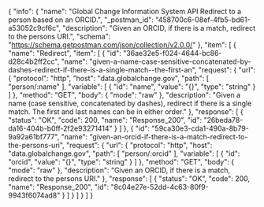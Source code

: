 {
  "info": {
    "name": "Global Change Information System API Redirect to a person based on an ORCID.",
    "_postman_id": "458700c6-08ef-4fb5-bd61-a53052c9cf6c",
    "description": "Given an ORCID, if there is a match, redirect to the persons URI.",
    "schema": "https://schema.getpostman.com/json/collection/v2.0.0/"
  },
  "item": [
    {
      "name": "Redirect",
      "item": [
        {
          "id": "36ae32e5-f024-4644-bc86-d28c4b2ff2cc",
          "name": "given-a-name-case-sensitive-concatenated-by-dashes-redirect-if-there-is-a-single-match--the-first-an",
          "request": {
            "url": {
              "protocol": "http",
              "host": "data.globalchange.gov",
              "path": [
                "person/:name"
              ],
              "variable": [
                {
                  "id": "name",
                  "value": "{}",
                  "type": "string"
                }
              ]
            },
            "method": "GET",
            "body": {
              "mode": "raw"
            },
            "description": "Given a name (case sensitive, concatenated by dashes), redirect if there is a single match.  The first and last names can be in either order."
          },
          "response": [
            {
              "status": "OK",
              "code": 200,
              "name": "Response_200",
              "id": "26beda78-da16-404b-b0ff-2f2e93271414"
            }
          ]
        },
        {
          "id": "59ca30e3-cda1-490a-8b79-9a92a61bf777",
          "name": "given-an-orcid-if-there-is-a-match-redirect-to-the-persons-uri",
          "request": {
            "url": {
              "protocol": "http",
              "host": "data.globalchange.gov",
              "path": [
                "person/:orcid"
              ],
              "variable": [
                {
                  "id": "orcid",
                  "value": "{}",
                  "type": "string"
                }
              ]
            },
            "method": "GET",
            "body": {
              "mode": "raw"
            },
            "description": "Given an ORCID, if there is a match, redirect to the persons URI."
          },
          "response": [
            {
              "status": "OK",
              "code": 200,
              "name": "Response_200",
              "id": "8c04e27e-52dd-4c63-80f9-9943f6074ad8"
            }
          ]
        }
      ]
    }
  ]
}